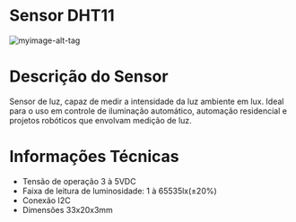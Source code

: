 # Sensor DHT11
![myimage-alt-tag](https://bnz05pap001files.storage.live.com/y4m206IrVDLDKrfumjaMl3El972WkpT0s-eMejpWYTgHega7k22-LlFpRU09I2Kd8uPUMojvyi2FUfqWgWMox043FpLO7ZHyT_ub_c7RjtvWyeQjQVZ5GQg6aejwlZ73nH9ACQVvdE12f3VsTqnL6B-MaJavXyG8X1kO-RyPrZ9LmYbe9aWCBoZ__9uShdifkYOquL55ko3Ld8f8dXOAMbRMw?encodeFailures=1&width=550&height=567)

# Descrição do Sensor
Sensor de luz, capaz de medir a intensidade da luz ambiente em lux. Ideal para o uso em controle de iluminação automático, automação residencial e projetos robóticos que envolvam medição de luz.

<h1> Informações Técnicas </h1>
	
<ul>
	<li>Tensão de operação 3 à 5VDC</li>
	<li>Faixa de leitura de luminosidade: 1 à 65535lx(±20%)</li>
	<li>Conexão I2C</li>
	<li>Dimensões 33x20x3mm</li>
<ul>